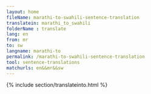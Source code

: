 ```yaml
---
layout: home
fileName: marathi-to-swahili-sentence-translation
translatein: marathi_to_swahili
folderName : translate
lang: en
from: mr
to: sw
langname: marathi-to
permalink: /marathi-to-swahili-sentence-translation
tool: sentence-translations
matchurls: en&&mr&&sw
---
```

{% include section/translateinto.html %}
